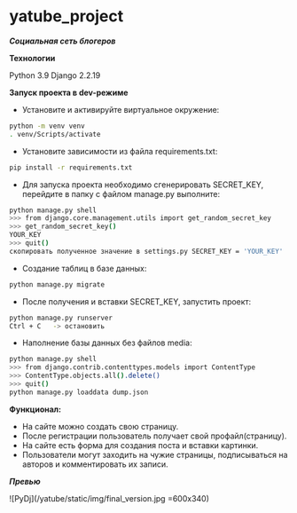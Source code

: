 # yatube_project
***Социальная сеть блогеров***

**Технологии**

Python 3.9 Django 2.2.19

**Запуск проекта в dev-режиме**

- Установите и активируйте виртуальное окружение:
```sh
python -m venv venv
. venv/Scripts/activate
```
- Установите зависимости из файла requirements.txt:
```sh
pip install -r requirements.txt
```
- Для запуска проекта необходимо сгенерировать SECRET_KEY, перейдите в папку с файлом manage.py выполните:
```sh
python manage.py shell
>>> from django.core.management.utils import get_random_secret_key
>>> get_random_secret_key()
YOUR_KEY
>>> quit()
скопировать полученное значение в settings.py SECRET_KEY = 'YOUR_KEY'
```
- Создание таблиц в базе данных:
```sh
python manage.py migrate
```
- После получения и вставки SECRET_KEY, запустить проект:
```sh
python manage.py runserver
Сtrl + C   -> остановить
```
- Наполнение базы данных без файлов media:
```sh
python manage.py shell  
>>> from django.contrib.contenttypes.models import ContentType
>>> ContentType.objects.all().delete()
>>> quit()
python manage.py loaddata dump.json
```

**Функционал:**

- На сайте можно создать свою страницу.
- После регистрации пользователь получает свой профайл(страницу).
- На сайте есть форма для создания поста и вставки картинки.
- Пользователи могут заходить на чужие страницы, подписываться на авторов и комментировать их записи.

***Превью***

![PyDj](/yatube/static/img/final_version.jpg =600x340)